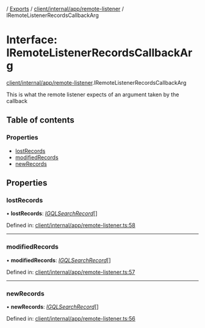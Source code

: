 [](../README.md) / [Exports](../modules.md) / [client/internal/app/remote-listener](../modules/client_internal_app_remote_listener.md) / IRemoteListenerRecordsCallbackArg

# Interface: IRemoteListenerRecordsCallbackArg

[client/internal/app/remote-listener](../modules/client_internal_app_remote_listener.md).IRemoteListenerRecordsCallbackArg

This is what the remote listener expects of an argument taken
by the callback

## Table of contents

### Properties

- [lostRecords](client_internal_app_remote_listener.iremotelistenerrecordscallbackarg.md#lostrecords)
- [modifiedRecords](client_internal_app_remote_listener.iremotelistenerrecordscallbackarg.md#modifiedrecords)
- [newRecords](client_internal_app_remote_listener.iremotelistenerrecordscallbackarg.md#newrecords)

## Properties

### lostRecords

• **lostRecords**: [*IGQLSearchRecord*](gql_querier.igqlsearchrecord.md)[]

Defined in: [client/internal/app/remote-listener.ts:58](https://github.com/onzag/itemize/blob/0569bdf2/client/internal/app/remote-listener.ts#L58)

___

### modifiedRecords

• **modifiedRecords**: [*IGQLSearchRecord*](gql_querier.igqlsearchrecord.md)[]

Defined in: [client/internal/app/remote-listener.ts:57](https://github.com/onzag/itemize/blob/0569bdf2/client/internal/app/remote-listener.ts#L57)

___

### newRecords

• **newRecords**: [*IGQLSearchRecord*](gql_querier.igqlsearchrecord.md)[]

Defined in: [client/internal/app/remote-listener.ts:56](https://github.com/onzag/itemize/blob/0569bdf2/client/internal/app/remote-listener.ts#L56)

